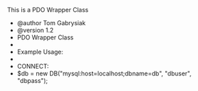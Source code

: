 This is a PDO Wrapper Class

* @author Tom Gabrysiak
 * @version 1.2
 * PDO Wrapper Class
 * 
 * Example Usage:
 *
 * CONNECT:
 * $db = new DB("mysql:host=localhost;dbname=db", "dbuser", "dbpass");

